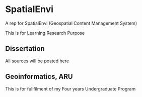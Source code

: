 # SpatialEnvi
A rep for SpatialEnvi (Geospatial Content Management System)

This is for Learning Research Purpose

## Dissertation

All sources will be posted here

## Geoinformatics, ARU

This is for fullfilment of my Four years Undergraduate Program 